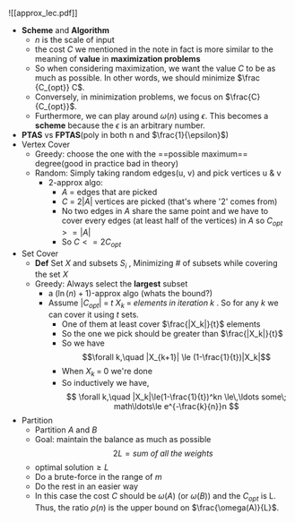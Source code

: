 ![[approx_lec.pdf]]
- **Scheme** and **Algorithm**
	- $n$ is the scale of input
	- the cost $C$ we mentioned in the note in fact is more  similar to the meaning of **value** in **maximization problems**
	- So when considering maximization, we want the value $C$ to be as much as possible. In other words, we should minimize $\frac {C_{opt}} C$.
	- Conversely, in minimization problems, we focus on $\frac{C}{C_{opt}}$.
	- Furthermore, we can play around $\omega(n)$ using $\epsilon$. This becomes a **scheme** because the $\epsilon$ is an arbitrary number.
- **PTAS** vs **FPTAS**(poly in both n and $\frac{1}{\epsilon}$)
- Vertex Cover
	- Greedy: choose the one with the ==possible maximum== degree(good in practice bad in theory)
	- Random: Simply taking random edges(u, v) and pick vertices u & v
		- 2-approx algo:
			- $A$ = edges that are picked
			- $C$ = $2|A|$ vertices are picked (that's where '2' comes from)
			- No two edges in $A$ share the same point and we have to cover every edges (at least half of the vertices) in $A$ so  $C_{opt} >= |A|$ 
			-  So $C <= 2C_{opt}$ 
- Set Cover
	- **Def** Set $X$ and subsets $S_i$ , Minimizing # of subsets while covering the set $X$ 
	- Greedy: Always select the **largest** subset
		- a $(\ln{(n)} + 1)$-approx algo (whats the bound?)
		- Assume $|C_{opt}| \; = \; t$  $X_k\;=\;elements \;in\; iteration\; k$ . So for any $k$ we can cover it using $t$ sets. 
			- One of them at least cover $\frac{|X_k|}{t}$ elements
			- So the one we pick should be greater than $\frac{|X_k|}{t}$
			- So we have $$\forall k,\quad |X_{k+1}| \le (1-\frac{1}{t})|X_k|$$
			- When $X_k\; = \; 0$ we're done
			- So inductively we have,$$
\forall k,\quad |X_k|\le(1-\frac{1}{t})^kn \le\,\ldots some\; math\ldots\le e^{-\frac{k}{n}}n 
$$
- Partition
	- Partition $A$ and $B$
	- Goal: maintain the balance as much as possible
	 $$
2L=sum\;of\;all\;the\;weights
$$
	- optimal solution$\ge L$
	- Do a brute-force in the range of $m$ 
	- Do the rest in an easier way
	- In this case the cost $C$ should be $\omega(A)$ (or $\omega(B)$) and the $C_{opt}$ is L. Thus, the ratio $\rho(n)$ is the upper bound on $\frac{\omega(A)}{L}$.
	
 